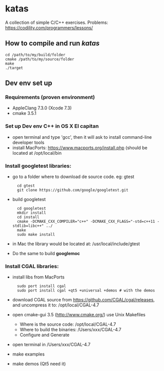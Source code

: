 # katas
A collection of simple C/C++ exercises.
Problems: https://codility.com/programmers/lessons/

## How to compile and run *katas*

    cd /path/to/my/build/folder
    cmake /path/to/my/source/folder
    make
    ./target


## Dev env set up
### Requirements (proven environment)
* AppleClang 7.3.0 (Xcode 7.3)
* cmake 3.5.1

### Set up Dev env C++ in OS X El capitan
* open terminal and type 'gcc', then it will ask to install command-line developer tools
* install MacPorts: https://www.macports.org/install.php (should be located at /opt/local/bin

### Install googletest libraries:
* go to a folder where to download de source code. eg: gtest

        cd gtest
        git clone https://github.com/google/googletest.git
       
* build googletest

        cd googletest
        mkdir install
        cd install
        cmake -DCMAKE_CXX_COMPILER="c++" -DCMAKE_CXX_FLAGS="-std=c++11 -stdlib=libc++" ../ 
        make
        sudo make install

* in Mac the library would be located at: /usr/local/include/gtest
* Do the same to build **googlemoc**

### Install  CGAL libraries:
* install libs from MacPorts

        sudo port install cgal
        sudo port install cgal +qt5 +universal +demos # with the demos

* download CGAL source from https://github.com/CGAL/cgal/releases, and uncompress it to: /opt/local/CGAL-4.7
* open cmake-gui 3.5 (http://www.cmake.org/) use Unix Makefiles
    * Where is the source code: /opt/local/CGAL-4.7
    * Where to build the binaries: /Users/xxx/CGAL-4.7
    * Configure and Generate
* open terminal in /Users/xxx/CGAL-4.7
* make examples
* make demos (Qt5 need it)
